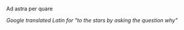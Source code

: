 Ad astra per quare

_Google translated Latin for "to the stars by asking the question why"_

<!---
yarkun/yarkun is a ✨ special ✨ repository because its `README.md` (this file) appears on your GitHub profile.
You can click the Preview link to take a look at your changes.
--->
